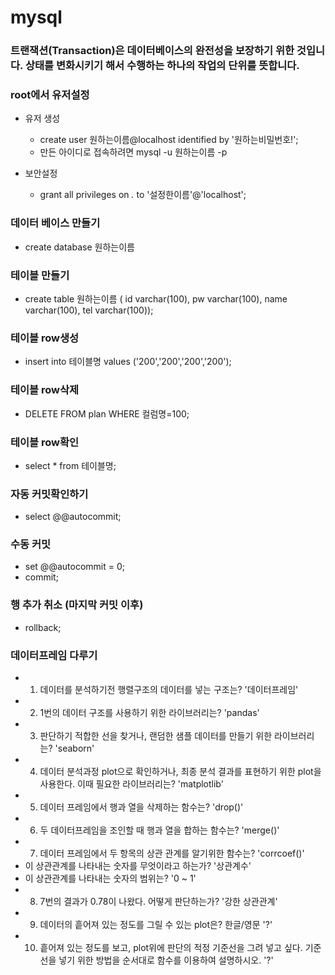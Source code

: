 # mysql

### 트랜잭션(Transaction)은 데이터베이스의 완전성을 보장하기 위한 것입니다. 상태를 변화시키기 해서 수행하는 하나의 작업의 단위를 뜻합니다.

### root에서 유저설정

  - 유저 생성
    - create user 원하는이름@localhost identified by '원하는비밀번호!';
    - 만든 아이디로 접속하려면 mysql -u 원하는이름 -p

  - 보안설정
    - grant all privileges on  *.* to '설정한이름'@'localhost';

### 데이터 베이스 만들기
- create database 원하는이름

### 테이블 만들기
- create table 원하는이름 ( id varchar(100), pw varchar(100), name varchar(100), tel varchar(100));

### 테이블 row생성
- insert into 테이블명 values ('200','200','200','200');

### 테이블 row삭제
- DELETE FROM plan WHERE 컬럼명=100;

### 테이블 row확인
- select * from 테이블명;

### 자동 커밋확인하기
- select @@autocommit;

### 수동 커밋
- set @@autocommit = 0; 
- commit;

### 행 추가 취소 (마지막 커밋 이후)
- rollback;

### 데이터프레임 다루기
- 1. 데이터를 분석하기전 행렬구조의 데이터를 넣는 구조는?  '데이터프레임'
- 2. 1번의 데이터 구조를 사용하기 위한 라이브러리는?    'pandas'
- 3. 판단하기 적합한 선을 찾거나, 랜덤한 샘플 데이터를 만들기 위한 라이브러리는?    'seaborn'
- 4. 데이터 분석과정 plot으로 확인하거나, 최종 분석 결과를 표현하기 위한 plot을 사용한다. 이때 필요한 라이브러리는?    'matplotlib'
- 5. 데이터 프레임에서 행과 열을 삭제하는 함수는?    'drop()'
- 6. 두 데이터프레임을 조인할 때 행과 열을 합하는 함수는?   'merge()'
- 7. 데이터 프레임에서 두 항목의 상관 관계를 알기위한 함수는?     'corrcoef()'
- 이 상관관계를 나타내는 숫자를 무엇이라고 하는가?     '상관계수'
- 이 상관관계를 나타내는 숫자의 범위는?    '0 ~ 1'
- 8. 7번의 결과가 0.78이 나왔다. 어떻게 판단하는가?    '강한 상관관계'
- 9. 데이터의 흩어져 있는 정도를 그릴 수 있는 plot은? 한글/영문    '?'
- 10. 흩어져 있는 정도를 보고, plot위에 판단의 적정 기준선을 그려 넣고 싶다. 기준선을 넣기 위한 방법을 순서대로 함수를 이용하여 설명하시오.    '?'














